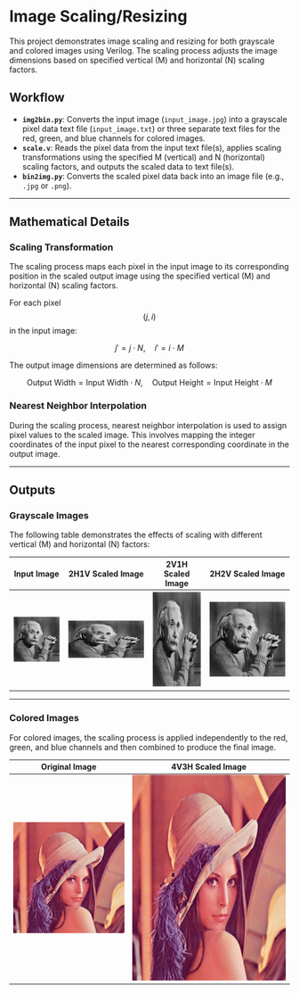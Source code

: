 # Image Scaling/Resizing  

This project demonstrates image scaling and resizing for both grayscale and colored images using Verilog. The scaling process adjusts the image dimensions based on specified vertical (M) and horizontal (N) scaling factors.  

## Workflow  

- **`img2bin.py`**: Converts the input image (`input_image.jpg`) into a grayscale pixel data text file (`input_image.txt`) or three separate text files for the red, green, and blue channels for colored images.  
- **`scale.v`**: Reads the pixel data from the input text file(s), applies scaling transformations using the specified M (vertical) and N (horizontal) scaling factors, and outputs the scaled data to text file(s).  
- **`bin2img.py`**: Converts the scaled pixel data back into an image file (e.g., `.jpg` or `.png`).  

---

## Mathematical Details  

### Scaling Transformation  

The scaling process maps each pixel in the input image to its corresponding position in the scaled output image using the specified vertical (M) and horizontal (N) scaling factors.  

For each pixel $$(j, i)$$ in the input image:  

$$
j' = j \cdot N, \quad i' = i \cdot M
$$  

The output image dimensions are determined as follows:  

$$
\text{Output Width} = \text{Input Width} \cdot N, \quad \text{Output Height} = \text{Input Height} \cdot M
$$  

### Nearest Neighbor Interpolation  

During the scaling process, nearest neighbor interpolation is used to assign pixel values to the scaled image. This involves mapping the integer coordinates of the input pixel to the nearest corresponding coordinate in the output image.  

---

## Outputs  

### Grayscale Images  

The following table demonstrates the effects of scaling with different vertical (M) and horizontal (N) factors:  

| Input Image               | 2H1V Scaled Image          | 2V1H Scaled Image          | 2H2V Scaled Image          |  
|---------------------------|----------------------------|----------------------------|----------------------------|  
| ![Input Image](input_image.jpg) | ![2H1V Scaled](2h1v_scaled.jpg) | ![2V1H Scaled](2v1h_scaled.jpg) | ![2H2V Scaled](2h2v_scaled.jpg) |  

---

### Colored Images  

For colored images, the scaling process is applied independently to the red, green, and blue channels and then combined to produce the final image.  

| Original Image           | 4V3H Scaled Image          |  
|---------------------------|----------------------------|  
| ![Original Image](lena_org.png) | ![4V3H Scaled](lena_scale.jpg) |  



